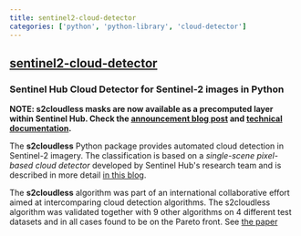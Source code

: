 ```yaml
---
title: sentinel2-cloud-detector
categories: ['python', 'python-library', 'cloud-detector']
---
```

## [sentinel2-cloud-detector](https://github.com/sentinel-hub/sentinel2-cloud-detector)

### Sentinel Hub Cloud Detector for Sentinel-2 images in Python


**NOTE: s2cloudless masks are now available as a precomputed layer within Sentinel Hub. Check the [announcement blog post](https://medium.com/sentinel-hub/cloud-masks-at-your-service-6e5b2cb2ce8a) and [technical documentation](https://docs.sentinel-hub.com/api/latest/#/API/data_access?id=cloud-masks-and-cloud-probabilities).**

The **s2cloudless** Python package provides automated cloud detection in
Sentinel-2 imagery. The classification is based on a *single-scene pixel-based cloud detector*
developed by Sentinel Hub's research team and is described in more detail
[in this blog](https://medium.com/sentinel-hub/improving-cloud-detection-with-machine-learning-c09dc5d7cf13).

The **s2cloudless** algorithm was part of an international collaborative effort aimed at intercomparing cloud detection algorithms. The s2cloudless algorithm was validated together with 9 other algorithms on 4 different test datasets and in all cases found to be on the Pareto front. See [the paper](https://www.sciencedirect.com/science/article/pii/S0034425722001043?via%3Dihub)
